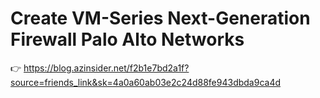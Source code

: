 # Create VM-Series Next-Generation Firewall Palo Alto Networks

👉 https://blog.azinsider.net/f2b1e7bd2a1f?source=friends_link&sk=4a0a60ab03e2c24d88fe943dbda9ca4d

